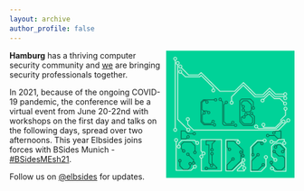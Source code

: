 ```yaml
---
layout: archive
author_profile: false
---
```


<img src="/assets/images/elbsides_teaser_500x500.png" align="right" width="45%" >

**Hamburg** has a thriving computer security community and [we](about.html) are bringing security professionals together. 

In 2021, because of the ongoing COVID-19 pandemic, the conference will be a virtual event from June 20-22nd with workshops on the first day and talks on the following days, spread over two afternoons.
This year Elbsides joins forces with BSides Munich - [#BSidesMEsh21](https://twitter.com/search?q=%23bsidesmesh21).


Follow us on [@elbsides](https://twitter.com/elbsides) for updates.
